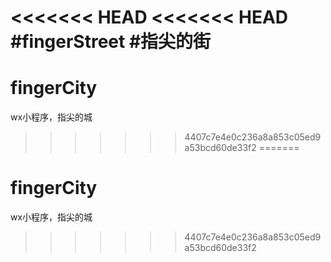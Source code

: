 <<<<<<< HEAD
<<<<<<< HEAD
#fingerStreet
#指尖的街
=======
# fingerCity
wx小程序，指尖的城
>>>>>>> 4407c7e4e0c236a8a853c05ed9a53bcd60de33f2
=======
# fingerCity
wx小程序，指尖的城
>>>>>>> 4407c7e4e0c236a8a853c05ed9a53bcd60de33f2
